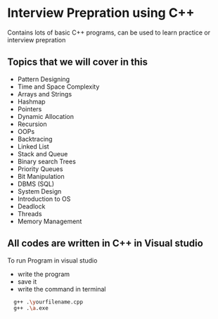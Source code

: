 # Interview Prepration using C++ 

Contains lots of basic C++ programs, can be used to learn practice or interview prepration



## Topics that we will cover in this

- Pattern Designing 
- Time and Space Complexity 
- Arrays and Strings 
- Hashmap 
- Pointers 
- Dynamic Allocation 
- Recursion 
- OOPs 
- Backtracing 
- Linked List 
- Stack and Queue
- Binary search Trees 
- Priority Queues 
- Bit Manipulation 
- DBMS (SQL)
- System Design 
- Introduction to OS
- Deadlock 
- Threads 
- Memory Management


  
## All codes are written in C++ in Visual studio

To run Program in visual studio 
- write the program 
- save it 
- write the command in terminal
```bash
  g++ .\yourfilename.cpp
  g++ .\a.exe

